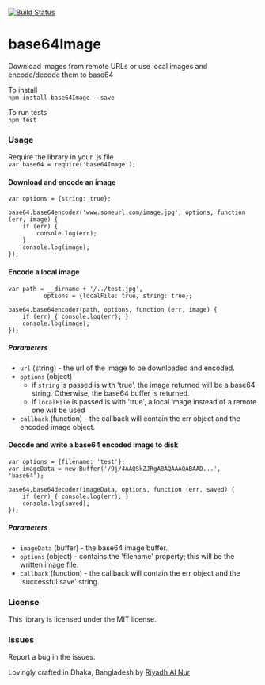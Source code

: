[![Build Status](https://travis-ci.org/wrannaman/base64Image.svg)](https://travis-ci.org/wrannaman/base64Image)  

base64Image
=================

Download images from remote URLs or use local images and encode/decode them to base64

To install  
`npm install base64Image --save`  

To run tests  
`npm test`  

### Usage  

Require the library in your .js file  
`var base64 = require('base64Image');`  

#### Download and encode an image  
```
var options = {string: true};

base64.base64encoder('www.someurl.com/image.jpg', options, function (err, image) {
    if (err) {
        console.log(err);
    }
    console.log(image);
});
```

#### Encode a local image  
```  
var path = __dirname + '/../test.jpg',
          options = {localFile: true, string: true};

base64.base64encoder(path, options, function (err, image) {  
    if (err) { console.log(err); }  
    console.log(image);  
});  
```


##### Parameters  
 - `url` (string) - the url of the image to be downloaded and encoded.
 - `options` (object)
 	- if `string` is passed is with 'true', the image returned will be a base64 string. Otherwise, the base64 buffer is returned.  
 	- if `localFile` is passed is with 'true', a local image instead of a remote one will be used  
 - `callback` (function) - the callback will contain the err object and the encoded image object.  

#### Decode and write a base64 encoded image to disk  
```  
var options = {filename: 'test'};
var imageData = new Buffer('/9j/4AAQSkZJRgABAQAAAQABAAD...', 'base64');

base64.base64decoder(imageData, options, function (err, saved) {
    if (err) { console.log(err); }  
    console.log(saved);    
});  
```  

##### Parameters  
 - `imageData` (buffer) - the base64 image buffer.  
 - `options` (object) - contains the 'filename' property; this will be the written image file.  
 - `callback` (function) - the callback will contain the err object and the 'successful save' string.

### License  
This library is licensed under the MIT license.  

### Issues  
Report a bug in the issues.   

Lovingly crafted in Dhaka, Bangladesh by [Riyadh Al Nur](http://blog.verticalaxisbd.com)
